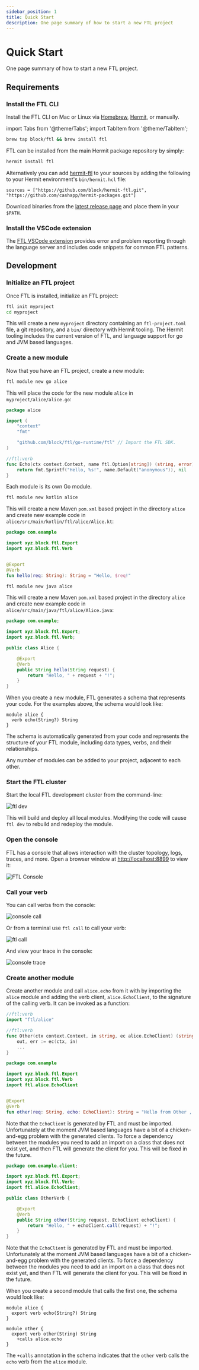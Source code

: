 ```yaml
---
sidebar_position: 1
title: Quick Start
description: One page summary of how to start a new FTL project
---
```


# Quick Start

One page summary of how to start a new FTL project.

## Requirements

### Install the FTL CLI

Install the FTL CLI on Mac or Linux via [Homebrew](https://brew.sh/), [Hermit](https://cashapp.github.io/hermit), or manually.

import Tabs from '@theme/Tabs';
import TabItem from '@theme/TabItem';

<Tabs groupId="package-manager">
  <TabItem value="homebrew" label="Homebrew" default>

```bash
brew tap block/ftl && brew install ftl
```

  </TabItem>
  <TabItem value="hermit" label="Hermit">

FTL can be installed from the main Hermit package repository by simply:

```bash
hermit install ftl
```

Alternatively you can add [hermit-ftl](https://github.com/block/hermit-ftl) to your sources by adding the following to your Hermit environment's `bin/hermit.hcl` file:

```hcl
sources = ["https://github.com/block/hermit-ftl.git", "https://github.com/cashapp/hermit-packages.git"]
```

  </TabItem>
  <TabItem value="manual" label="Manually">

Download binaries from the [latest release page](https://github.com/block/ftl/releases/latest) and place them in your `$PATH`.

  </TabItem>
</Tabs>

### Install the VSCode extension

The [FTL VSCode extension](https://marketplace.visualstudio.com/items?itemName=FTL.ftl) provides error and problem reporting through the language server and includes code snippets for common FTL patterns.

## Development

### Initialize an FTL project

Once FTL is installed, initialize an FTL project:

```bash
ftl init myproject
cd myproject
```

This will create a new `myproject` directory containing an `ftl-project.toml` file, a git repository, and a `bin/` directory with Hermit tooling. The Hermit tooling includes the current version of FTL, and language support for go and JVM based languages.

### Create a new module

Now that you have an FTL project, create a new module:

<Tabs groupId="languages">
  <TabItem value="go" label="Go" default>

```bash
ftl module new go alice
```

This will place the code for the new module `alice` in `myproject/alice/alice.go`:

```go
package alice

import (
    "context"
    "fmt"

    "github.com/block/ftl/go-runtime/ftl" // Import the FTL SDK.
)

//ftl:verb
func Echo(ctx context.Context, name ftl.Option[string]) (string, error) {
    return fmt.Sprintf("Hello, %s!", name.Default("anonymous")), nil
}
```

Each module is its own Go module.

  </TabItem>
  <TabItem value="kotlin" label="Kotlin">

```bash
ftl module new kotlin alice
```

This will create a new Maven `pom.xml` based project in the directory `alice` and create new example code in `alice/src/main/kotlin/ftl/alice/Alice.kt`:

```kotlin
package com.example

import xyz.block.ftl.Export
import xyz.block.ftl.Verb


@Export
@Verb
fun hello(req: String): String = "Hello, $req!"
```

  </TabItem>
  <TabItem value="java" label="Java">

```bash
ftl module new java alice
```

This will create a new Maven `pom.xml` based project in the directory `alice` and create new example code in `alice/src/main/java/ftl/alice/Alice.java`:

```java
package com.example;

import xyz.block.ftl.Export;
import xyz.block.ftl.Verb;

public class Alice {

    @Export
    @Verb
    public String hello(String request) {
        return "Hello, " + request + "!";
    }
}
```

  </TabItem>
  <TabItem value="schema" label="Schema">

When you create a new module, FTL generates a schema that represents your code. For the examples above, the schema would look like:

```
module alice {
  verb echo(String?) String
}
```

The schema is automatically generated from your code and represents the structure of your FTL module, including data types, verbs, and their relationships.

  </TabItem>
</Tabs>

Any number of modules can be added to your project, adjacent to each other.

### Start the FTL cluster

Start the local FTL development cluster from the command-line:

![ftl dev](/img/quick-start/ftldev.png)

This will build and deploy all local modules. Modifying the code will cause `ftl dev` to rebuild and redeploy the module.

### Open the console

FTL has a console that allows interaction with the cluster topology, logs, traces, and more. Open a browser window at [http://localhost:8899](http://localhost:8899) to view it:

![FTL Console](/img/quick-start/console.png)

### Call your verb

You can call verbs from the console:

![console call](/img/quick-start/consolecall.png)

Or from a terminal use `ftl call` to call your verb:

![ftl call](/img/quick-start/ftlcall.png)

And view your trace in the console:

![console trace](/img/quick-start/consoletrace.png)

### Create another module

Create another module and call `alice.echo` from it with by importing the `alice` module and adding the verb client, `alice.EchoClient`, to the signature of the calling verb. It can be invoked as a function:

<Tabs groupId="languages">
  <TabItem value="go" label="Go" default>

```go
//ftl:verb
import "ftl/alice"

//ftl:verb
func Other(ctx context.Context, in string, ec alice.EchoClient) (string, error) {
    out, err := ec(ctx, in)
    ...
}
```

  </TabItem>
  <TabItem value="kotlin" label="Kotlin">

```kotlin
package com.example

import xyz.block.ftl.Export
import xyz.block.ftl.Verb
import ftl.alice.EchoClient


@Export
@Verb
fun other(req: String, echo: EchoClient): String = "Hello from Other , ${echo.call(req)}!"
```

Note that the `EchoClient` is generated by FTL and must be imported. Unfortunately at the moment JVM based languages have a bit of a chicken-and-egg problem with the generated clients. To force a dependency between the modules you need to add an import on a class that does not exist yet, and then FTL will generate the client for you. This will be fixed in the future.

  </TabItem>
  <TabItem value="java" label="Java">

```java
package com.example.client;

import xyz.block.ftl.Export;
import xyz.block.ftl.Verb;
import ftl.alice.EchoClient;

public class OtherVerb {

    @Export
    @Verb
    public String other(String request, EchoClient echoClient) {
        return "Hello, " + echoClient.call(request) + "!";
    }
}
```

Note that the `EchoClient` is generated by FTL and must be imported. Unfortunately at the moment JVM based languages have a bit of a chicken-and-egg problem with the generated clients. To force a dependency between the modules you need to add an import on a class that does not exist yet, and then FTL will generate the client for you. This will be fixed in the future.

  </TabItem>
  <TabItem value="schema" label="Schema">

When you create a second module that calls the first one, the schema would look like:

```
module alice {
  export verb echo(String?) String
}

module other {
  export verb other(String) String
    +calls alice.echo
}
```

The `+calls` annotation in the schema indicates that the `other` verb calls the `echo` verb from the `alice` module.

  </TabItem>
</Tabs>
